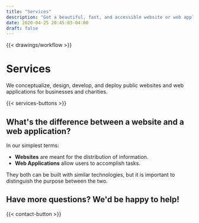 ```yaml
---
title: "Services"
description: "Get a beautiful, fast, and accessible website or web application from Digital Masterpiece."
date: 2020-04-25 20:45:03-04:00
draft: false
---
```


{{< drawings/workflow >}}

# Services

We conceptualize, design, develop, and deploy public websites and web applications for businesses and charities.

{{< services-buttons >}}

## What's the difference between a website and a web application?

In our simplest terms:

- **Websites** are meant for the distribution of information.
- **Web Applications** allow users to accomplish tasks.

They both can be built with similar technologies, but it is important to distinguish the purpose between the two.

## Have more questions? We'd be happy to help!

{{< contact-button >}}